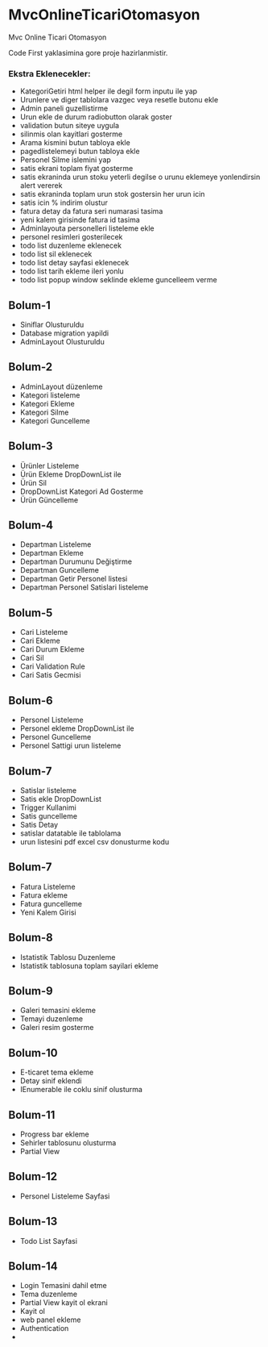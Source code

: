 # MvcOnlineTicariOtomasyon
 Mvc Online Ticari Otomasyon

Code First yaklasimina gore proje hazirlanmistir.

### Ekstra Eklenecekler:
- KategoriGetiri html helper ile degil form inputu ile yap
- Urunlere ve diger tablolara vazgec veya resetle butonu ekle
- Admin paneli guzellistirme 
- Urun ekle de durum radiobutton olarak goster
- validation butun siteye uygula
- silinmis olan kayitlari gosterme
- Arama kismini butun tabloya ekle
- pagedlistelemeyi butun tabloya ekle
-  Personel Silme islemini yap
- satis ekrani toplam fiyat gosterme
- satis ekraninda urun stoku yeterli degilse o urunu eklemeye yonlendirsin alert vererek
- satis ekraninda toplam urun stok gostersin her urun icin
- satis icin % indirim olustur
- fatura detay da fatura seri numarasi tasima
- yeni kalem girisinde fatura id tasima
- Adminlayouta personelleri listeleme ekle
- personel resimleri gosterilecek
- todo list duzenleme eklenecek
- todo list sil eklenecek
- todo list detay sayfasi eklenecek
- todo list tarih ekleme ileri yonlu
- todo list popup window seklinde ekleme guncelleem verme

## Bolum-1
- Siniflar Olusturuldu
- Database migration yapildi
- AdminLayout Olusturuldu

## Bolum-2
- AdminLayout düzenleme
- Kategori listeleme
- Kategori Ekleme
- Kategori Silme
- Kategori Guncelleme

## Bolum-3
- Ürünler Listeleme 
- Ürün Ekleme DropDownList ile
- Ürün Sil
- DropDownList Kategori Ad Gosterme
- Ürün Güncelleme

## Bolum-4
- Departman Listeleme
- Departman Ekleme
- Departman Durumunu Değiştirme
- Departman Guncelleme
- Departman Getir Personel listesi
- Departman Personel Satislari listeleme

## Bolum-5
- Cari Listeleme
- Cari Ekleme
- Cari Durum Ekleme
- Cari Sil
- Cari Validation Rule
- Cari Satis Gecmisi

## Bolum-6
- Personel Listeleme
- Personel ekleme  DropDownList ile
- Personel Guncelleme
- Personel Sattigi urun listeleme

## Bolum-7
- Satislar listeleme
- Satis ekle DropDownList
- Trigger Kullanimi
- Satis guncelleme
- Satis Detay
- satislar datatable ile tablolama
- urun listesini pdf excel csv donusturme kodu

## Bolum-7
- Fatura Listeleme
- Fatura ekleme
- Fatura guncelleme
- Yeni Kalem Girisi

## Bolum-8
- Istatistik Tablosu Duzenleme
- Istatistik tablosuna toplam sayilari ekleme

## Bolum-9
- Galeri temasini ekleme 
- Temayi duzenleme
- Galeri resim gosterme

## Bolum-10
- E-ticaret tema ekleme
- Detay sinif eklendi
- IEnumerable ile coklu sinif olusturma

## Bolum-11
- Progress bar ekleme
- Sehirler tablosunu olusturma
- Partial View
## Bolum-12
- Personel Listeleme Sayfasi

## Bolum-13
- Todo List Sayfasi

## Bolum-14
- Login Temasini dahil etme
- Tema duzenleme
- Partial View kayit ol ekrani
- Kayit ol
- web panel ekleme
- Authentication 
- 